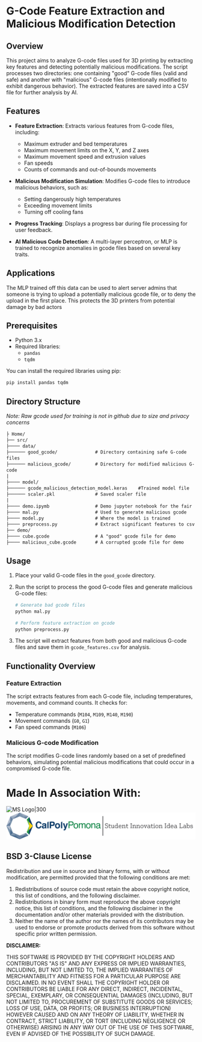 # G-Code Feature Extraction and Malicious Modification Detection

## Overview

This project aims to analyze G-code files used for 3D printing by extracting key features and detecting potentially malicious modifications. The script processes two directories: one containing "good" G-code files (valid and safe) and another with "malicious" G-code files (intentionally modified to exhibit dangerous behavior). The extracted features are saved into a CSV file for further analysis by AI.

## Features

- **Feature Extraction**: Extracts various features from G-code files, including:
  - Maximum extruder and bed temperatures
  - Maximum movement limits on the X, Y, and Z axes
  - Maximum movement speed and extrusion values
  - Fan speeds
  - Counts of commands and out-of-bounds movements
  
- **Malicious Modification Simulation**: Modifies G-code files to introduce malicious behaviors, such as:
  - Setting dangerously high temperatures
  - Exceeding movement limits
  - Turning off cooling fans

- **Progress Tracking**: Displays a progress bar during file processing for user feedback.

- **AI Malicious Code Detection**: A multi-layer perceptron, or MLP is trained to recognize anomalies in gcode files based on several key traits. 

## Applications
The MLP trained off this data can be used to alert server admins that someone is trying to upload a potentially malicious gcode file, or to deny the upload in the first place. This protects the 3D printers from potential damage by bad actors

## Prerequisites

- Python 3.x
- Required libraries:
  - `pandas`
  - `tqdm`

You can install the required libraries using pip:

```bash
pip install pandas tqdm
```

## Directory Structure
*Note: Raw gcode used for training is not in github due to size and privacy concerns*

```
├ Home/
├── src/
├──── data/
├────── good_gcode/              # Directory containing safe G-code files
├────── malicious_gcode/         # Directory for modified malicious G-code
|
├──── model/
├────── gcode_malicious_detection_model.keras    #Trained model file
├────── scaler.pkl               # Saved scaler file
|
├──── demo.ipymb                 # Demo jupyter notebook for the fair
├──── mal.py                     # Used to generate malicious gcode
├──── model.py                   # Where the model is trained
├──── preprocess.py              # Extract significant features to csv
├── demo/
├──── cube.gcode                 # A "good" gcode file for demo
├──── malicious_cube.gcode       # A corrupted gcode file for demo
```

## Usage

1. Place your valid G-code files in the `good_gcode` directory.
2. Run the script to process the good G-code files and generate malicious G-code files:

   ```bash
   # Generate bad gcode files
   python mal.py
   ```

   ```bash
   # Perform feature extraction on gcode
   python preprocess.py
   ```

3. The script will extract features from both good and malicious G-code files and save them in `gcode_features.csv` for analysis.

## Functionality Overview

### Feature Extraction

The script extracts features from each G-code file, including temperatures, movements, and command counts. It checks for:
- Temperature commands (`M104`, `M109`, `M140`, `M190`)
- Movement commands (`G0`, `G1`)
- Fan speed commands (`M106`)

### Malicious G-code Modification

The script modifies G-code lines randomly based on a set of predefined behaviors, simulating potential malicious modifications that could occur in a compromised G-code file.

# Made In Association With:
![MS Logo|300](https://github.com/Faraday-dot-py/Cyber-Fair-Malicious-Gcode/blob/main/logos/MS%20Vertical%20White.png?raw=true)
![SIIL Logo](https://github.com/Faraday-dot-py/Cyber-Fair-Malicious-Gcode/blob/main/logos/CPP-SIIL%20Vert-Horiz-cropped.png?raw=true)



## BSD 3-Clause License

Redistribution and use in source and binary forms, with or without modification, are permitted provided that the following conditions are met:

1. Redistributions of source code must retain the above copyright notice, this list of conditions, and the following disclaimer.
2. Redistributions in binary form must reproduce the above copyright notice, this list of conditions, and the following disclaimer in the documentation and/or other materials provided with the distribution.
3. Neither the name of the author nor the names of its contributors may be used to endorse or promote products derived from this software without specific prior written permission.

**DISCLAIMER:**

THIS SOFTWARE IS PROVIDED BY THE COPYRIGHT HOLDERS AND CONTRIBUTORS "AS IS" AND ANY EXPRESS OR IMPLIED WARRANTIES, INCLUDING, BUT NOT LIMITED TO, THE IMPLIED WARRANTIES OF MERCHANTABILITY AND FITNESS FOR A PARTICULAR PURPOSE ARE DISCLAIMED. IN NO EVENT SHALL THE COPYRIGHT HOLDER OR CONTRIBUTORS BE LIABLE FOR ANY DIRECT, INDIRECT, INCIDENTAL, SPECIAL, EXEMPLARY, OR CONSEQUENTIAL DAMAGES (INCLUDING, BUT NOT LIMITED TO, PROCUREMENT OF SUBSTITUTE GOODS OR SERVICES; LOSS OF USE, DATA, OR PROFITS; OR BUSINESS INTERRUPTION) HOWEVER CAUSED AND ON ANY THEORY OF LIABILITY, WHETHER IN CONTRACT, STRICT LIABILITY, OR TORT (INCLUDING NEGLIGENCE OR OTHERWISE) ARISING IN ANY WAY OUT OF THE USE OF THIS SOFTWARE, EVEN IF ADVISED OF THE POSSIBILITY OF SUCH DAMAGE.
